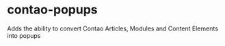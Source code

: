 # contao-popups
Adds the ability to convert Contao Articles, Modules and Content Elements into popups
